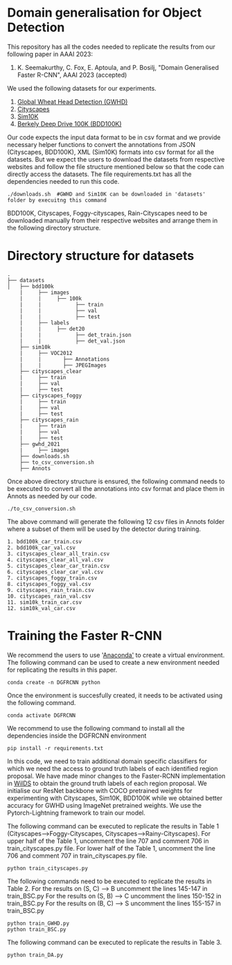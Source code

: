 # Domain generalisation for Object Detection

This repository has all the codes needed to replicate the results from our following paper in AAAI 2023: 
1. K. Seemakurthy, C. Fox, E. Aptoula, and P. Bosilj, "Domain Generalised Faster R-CNN", AAAI 2023 (accepted)

We used the following datasets for our experiments. 

1. [Global Wheat Head Detection (GWHD)](https://zenodo.org/record/5092309#.YjeR1zynzJU) 
2. [Cityscapes](https://www.cityscapes-dataset.com/) 
3. [Sim10K](https://fcav.engin.umich.edu/projects/driving-in-the-matrix) 
4. [Berkely Deep Drive 100K (BDD100K)](https://bdd-data.berkeley.edu/) 

Our code expects the input data format to be in csv format and we provide necessary helper functions to convert the annotations from JSON (Cityscapes, BDD100K), XML (Sim10K) formats into csv format for all the datasets. But we expect the users to download the datasets from respective websites and follow the file structure mentioned below so that the code can directly access the datasets. The file requirements.txt has all the dependencies needed to run this code. 

```
./downloads.sh  #GWHD and Sim10K can be downloaded in 'datasets' folder by execuitng this command 
```

BDD100K, Cityscapes, Foggy-cityscapes, Rain-Cityscapes need to be downloaded manually from their respective websites and arrange them in the following directory structure. 

# Directory structure for datasets

```
.
├── datasets
│   ├── bdd100k
    |     ├── images
    |     |     ├── 100k
    |     |           ├── train
    |     |           ├── val
    |     |           ├── test
    |     ├── labels
    |     |     ├── det20
    |     |           ├── det_train.json
    |     |           ├── det_val.json
    ├── sim10k
    |     ├── VOC2012
    |     |       ├── Annotations
    |     |       ├── JPEGImages
    ├── cityscapes_clear
    |     ├── train
    |     ├── val
    |     ├── test
    ├── cityscapes_foggy
    |     ├── train
    |     ├── val
    |     ├── test
    ├── cityscapes_rain
    |     ├── train
    |     ├── val
    |     ├── test
    ├── gwhd_2021
    |     ├── images
    ├── downloads.sh
    ├── to_csv_conversion.sh
    ├── Annots
```

Once above directory structure is ensured, the following command needs to be executed to convert all the annotations into csv format and place them in Annots as needed by our code. 

```
./to_csv_conversion.sh
```

The above command will generate the following 12 csv files in Annots folder where a subset of them will be used by the detector during training. 

```
1. bdd100k_car_train.csv
2. bdd100k_car_val.csv
3. cityscapes_clear_all_train.csv
4. cityscapes_clear_all_val.csv
5. cityscapes_clear_car_train.csv
6. cityscapes_clear_car_val.csv
7. cityscapes_foggy_train.csv
8. cityscapes_foggy_val.csv
9. cityscapes_rain_train.csv
10. cityscapes_rain_val.csv
11. sim10k_train_car.csv
12. sim10k_val_car.csv
```


# Training the Faster R-CNN

We recommend the users to use '[Anaconda'](https://docs.anaconda.com/anaconda/install/linux/) to create a virtual environment. The following command can be used to create a new environment needed for replicating the results in this paper. 
```
conda create -n DGFRCNN python
```

Once the environment is succesfully created, it needs to be activated using the following command. 
```
conda activate DGFRCNN
```

We recommend to use the following command to install all the dependencies inside the DGFRCNN environment
```
pip install -r requirements.txt
```

In this code, we need to train additional domain specific classifiers for which we need the access to ground truth labels of each identified region proposal. We have made minor changes to the Faster-RCNN implementation in [WilDS](https://github.com/p-lambda/wilds/tree/main/examples/models/detection) to obtain the ground truth labels of each region proposal. We initialise our ResNet backbone with COCO pretrained weights for experimenting with Cityscapes, Sim10K, BDD100K while we obtained better accuracy for GWHD using ImageNet pretrained weights. We use the Pytorch-Lightning framework to train our model. 

The following command can be executed to replicate the results in Table 1 (Cityscapes-->Foggy-Cityscapes, Cityscapes-->Rainy-Cityscapes).
For upper half of the Table 1, uncomment the line 707 and comment 706 in train_cityscapes.py file. 
For lower half of the Table 1, uncomment the line 706 and comment 707 in train_cityscapes.py file. 
```
python train_cityscapes.py
```

The following commands need to be executed to replicate the results in Table 2. 
For the results on (S, C) --> B uncomment the lines 145-147 in train_BSC.py
For the results on (S, B) --> C uncomment the lines 150-152 in train_BSC.py
For the results on (B, C) --> S uncomment the lines 155-157 in train_BSC.py
```
python train_GWHD.py
python train_BSC.py
```

The following command can be executed to replicate the results in Table 3.
```
python train_DA.py
```

